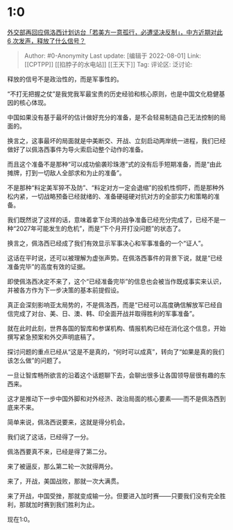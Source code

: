 # 1:0
[外交部再回应佩洛西计划访台「若美方一意孤行，必遭坚决反制」，中方近期对此 6 次发声，释放了什么信号？](https://www.zhihu.com/question/545599434/answer/2596192416)

> Author: #0-Anonymity
> Last update: [编辑于 2022-08-01]
> Link: [[CPTPP]] [[掐脖子的水电站]] [[王天下]]
> Tag:
> 评论区:
> 泛讨论:

释放的信号不是政治性的，而是军事性的。

“不打无把握之仗”是我党我军最宝贵的历史经验和核心原则，也是中国文化稳健基因的核心体现。

中国如果没有基于最坏的估计做好充分的准备，是不会轻易制造自己无法控制的局面的。

换言之，这事最坏的局面就是中美断交、开战、立刻启动两岸统一进程，我们已经做好了以佩洛西事件为导火索启动整个动作的准备。

而且这个准备不是那种“可以成功偷袭珍珠港”式的没有后手短期准备，而是“由此摊牌，打到一切敌人全部求和为止的准备”。

不是那种“料定美军猝不及防”、“料定对方一定会退缩”的投机性恫吓，而是那种外松内紧，一切战略预备已经就绪的、准备硬碰硬对抗对方的全部实力和策略的准备。

我们既然说了这样的话，意味着拿下台湾的战争准备已经充分完成了，已经不是一种“2027年可能发生的危机”，而是“下个月开打没问题”的状态了。

换言之，佩洛西已经成了我们有效显示军事决心和军事准备的一个“证人”。

这话在平时说，还可以被理解为虚张声势。在佩洛西事件的背景下说，就是“已经准备完毕”的高度有效的证据。

即使佩洛西决定不来了，这个“已经准备完毕”的信息也会被当作既成事实来认识，并被各方作为下一步决策的基本前提假设。

真正会深刻影响亚太局势的，不是佩洛西，而是“已经可以高度确信解放军已经自信完成了对台、美、日、澳、韩、印全面开战并取得胜利的军事准备”。

就在此时此刻，世界各国的智库和参谋机构、情报机构已经在消化这个信息，开始撰写紧急预案和外交声明底稿了。

探讨问题的重点已经从“这是不是真的，“何时可以成真”，转向了“如果是真的我们该怎么做”的问题了。

一旦让智库畅所欲言的沿着这个话题聊下去，会聊出很多让各国领导层很有趣的东西来。

这才是推动下一步中国外脚和对外经济、政治局面的核心要素——而不是佩洛西到底来不来。

简单来说，佩洛西说要来，这就是得分机会。

我们说了这话，已经得了一分。

佩洛西要真不来，已经是得了第二分。

来了被逼反，那么第二轮一次就得两分。

来了，开战，美国战败，那就一次大满贯。

来了开战，中国受挫，那就变成输一分。但要进入加时赛——只要我们没有完全胜利，那就加时赛到我们胜利为止。

现在1:0。
